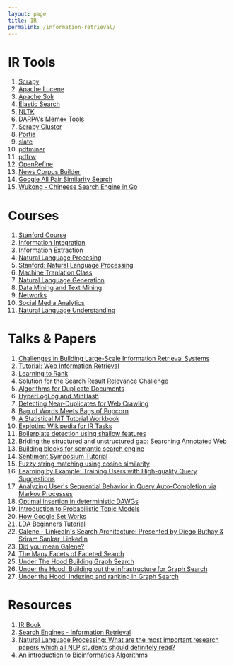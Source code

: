 ```yaml
---
layout: page
title: IR
permalink: /information-retrieval/
---
```


IR Tools
========
1. [Scrapy](http://scrapy.org/)
2. [Apache Lucene](https://lucene.apache.org/core/)
3. [Apache Solr](http://lucene.apache.org/solr/)
4. [Elastic Search](https://www.elastic.co/)
5. [NLTK](http://www.nltk.org/)
6. [DARPA's Memex Tools](http://opencatalog.darpa.mil/MEMEX.html)
7. [Scrapy Cluster](http://scrapy-cluster.readthedocs.org/en/latest/)
8. [Portia](https://github.com/scrapinghub/portia)
9. [slate](https://pypi.python.org/pypi/slate)
10. [pdfminer](https://github.com/euske/pdfminer)
11. [pdfrw](https://github.com/pmaupin/pdfrw)
12. [OpenRefine](http://openrefine.org/)
13. [News Corpus Builder](http://skillachie.github.io/news-corpus-builder/)
14. [Google All Pair Similarity Search](https://code.google.com/p/google-all-pairs-similarity-search/)
15. [Wukong - Chineese Search Engine in Go](https://github.com/huichen/wukong)

Courses
=======
1. [Stanford Course](http://web.stanford.edu/class/cs276/)
2. [Information Integration](http://usc-isi-i2.github.io/knoblock/doc/syllabus/CSCI548_Syllabus_Spring_2015.pdf)
3. [Information Extraction](http://www.cs.cmu.edu/~wcohen/10-707/index-2004.html)
4. [Natural Language Procesing](http://www3.nd.edu/~dchiang/teaching/nlp/)
5. [Stanford: Natural Language Processing](http://web.stanford.edu/class/cs224n/syllabus.shtml#lec1)
6. [Machine Tranlation Class](http://mt-class.org/)
7. [Natural Language Generation](http://www.inf.ed.ac.uk/teaching/courses/nlg/)
8. [Data Mining and Text Mining](http://www.cs.uic.edu/~liub/teach/cs583-fall-15/cs583.html)
9. [Networks](https://courses.cit.cornell.edu/info2040_2014fa/)
10. [Social Media Analytics](http://www.isi.edu/~lerman/courses/csci599_2015/Syllabus-Social%20Media%20Analytics_v1.pdf)
11. [Natural Language Understanding](http://web.stanford.edu/class/cs224u/)

Talks & Papers
==============
1. [Challenges in Building Large-Scale Information Retrieval Systems](http://web.stanford.edu/class/cs276/Jeff-Dean-Stanford-CS276-April-2015.pdf)
2. [Tutorial: Web Information Retrieval](http://sci2s.ugr.es/sites/default/files/files/linksInterest/Tutorials/icde.pdf)
3. [Learning to Rank](http://research.microsoft.com/en-us/people/hangli/li-acl-ijcnlp-2009-tutorial.pdf)
4. [Solution for the Search Result Relevance Challenge](https://github.com/ChenglongChen/Kaggle_CrowdFlower/blob/master/Doc/Kaggle_CrowdFlower_ChenglongChen.pdf)
5. [Algorithms for Duplicate Documents](http://www.cs.princeton.edu/courses/archive/spr05/cos598E/bib/Princeton.pdf)
6. [HyperLogLog and MinHash](http://tech.adroll.com/blog/data/2013/07/10/hll-minhash.html)
7. [Detecting Near-Duplicates for Web Crawling](http://www2007.cpsc.ucalgary.ca/papers/paper215.pdf)
8. [Bag of Words Meets Bags of Popcorn](https://www.kaggle.com/c/word2vec-nlp-tutorial)
9. [A Statistical MT Tutorial Workbook](http://www.isi.edu/natural-language/mt/wkbk-rw.pdf)
10. [Exploting Wikipedia for IR Tasks](http://vitiokm.wix.com/wikitutorial)
11. [Boilerplate detection using shallow features](http://www.decom.ufop.br/menotti/rp122/sem/sem1-brayan-milton-art.pdf)
12. [Briding the structured and unstructured gap: Searching Annotated Web](http://www.tcs.tifr.res.in/events/bridging-structured-unstructured-gap-searching-annotated-web)
13. [Building blocks for semantic search engine](http://videolectures.net/iiia06_chakrabarti_rcier/)
14. [Sentiment Symposium Tutorial](http://sentiment.christopherpotts.net/index.html)
15. [Fuzzy string matching using cosine similarity](http://blog.nishtahir.com/2015/09/19/fuzzy-string-matching-using-cosine-similarity/)
16. [Learning by Example: Training Users with High-quality Query Suggestions](http://pc57724.uni-regensburg.de/morgan/papers/sigir2015_queries.pdf)
17. [Analyzing User's Sequential Behavior in Query Auto-Completion via Markov Processes](https://labs.yahoo.com/publications/5689/analyzing-users-sequential-behavior-query-auto-completion-markov-processes)
18. [Optimal insertion in deterministic DAWGs](http://www.sciencedirect.com/science/article/pii/S0304397502005716)
19. [Introduction to Probabilistic Topic Models](https://www.cs.princeton.edu/~blei/papers/Blei2011.pdf)
20. [How Google Set Works](http://www.seobythesea.com/2008/03/how-google-sets-works/)
21. [LDA Beginners Tutorial](http://www.slideshare.net/WayneLee9/lda-oct3-2013)
22. [Galene - LinkedIn's Search Architecture: Presented by Diego Buthay & Sriram Sankar, LinkedIn](http://www.slideshare.net/lucidworks/galene-linkedins-search-architecture-presented-by-diego-buthay-sriram-sankar-linkedin)
23. [Did you mean Galene?](https://engineering.linkedin.com/search/did-you-mean-galene)
24. [The Many Facets of Faceted Search](https://engineering.linkedin.com/faceting/many-facets-faceted-search)
25. [Under The Hood Building Graph Search](https://www.facebook.com/notes/facebook-engineering/under-the-hood-building-graph-search-beta/10151240856103920)
26. [Under the Hood: Building out the infrastructure for Graph Search](https://www.facebook.com/notes/facebook-engineering/under-the-hood-building-out-the-infrastructure-for-graph-search/10151347573598920)
27. [Under the Hood: Indexing and ranking in Graph Search](https://www.facebook.com/notes/facebook-engineering/under-the-hood-indexing-and-ranking-in-graph-search/10151361720763920)

Resources
=========
1. [IR Book](http://www-nlp.stanford.edu/IR-book/)
2. [Search Engines - Information Retrieval](http://ciir.cs.umass.edu/downloads/SEIRiP.pdf)
3. [Natural Language Processing: What are the most important research papers which all NLP students should definitely read?](https://www.quora.com/Natural-Language-Processing/What-are-the-most-important-research-papers-which-all-NLP-students-should-definitely-read)
4. [An introduction to Bioinformatics Algorithms](http://www.math-info.univ-paris5.fr/~lomn/Cours/BC/Publis/Complements/introductiontoBioinformaticsAlgorithms.pdf)